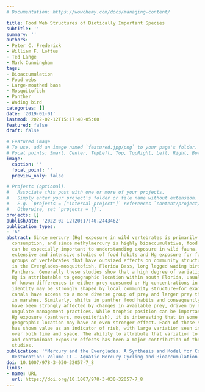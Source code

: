 ```yaml
---
# Documentation: https://wowchemy.com/docs/managing-content/

title: Food Web Structures of Biotically Important Species
subtitle: ''
summary: ''
authors:
- Peter C. Frederick
- William F. Loftus
- Ted Lange
- Mark Cunningham
tags:
- Bioaccumulation
- Food webs
- Large-mouthed bass
- Mosquitofish
- Panther
- Wading bird
categories: []
date: '2019-01-01'
lastmod: 2022-02-12T15:17:40-05:00
featured: false
draft: false

# Featured image
# To use, add an image named `featured.jpg/png` to your page's folder.
# Focal points: Smart, Center, TopLeft, Top, TopRight, Left, Right, BottomLeft, Bottom, BottomRight.
image:
  caption: ''
  focal_point: ''
  preview_only: false

# Projects (optional).
#   Associate this post with one or more of your projects.
#   Simply enter your project's folder or file name without extension.
#   E.g. `projects = ["internal-project"]` references `content/project/deep-learning/index.md`.
#   Otherwise, set `projects = []`.
projects: []
publishDate: '2022-02-12T20:17:40.244346Z'
publication_types:
- '6'
abstract: Since mercury (Hg) exposure in wild vertebrates is primarily through food
  consumption, and since methylmercury is highly bioaccumulative, food web analysis
  can be especially important to understanding exposure in wild fauna. Here, we summarize
  extensive and intensive studies of food habits and Hg exposure for four well-researched
  groups of vertebrates that have outsized effects on community structure and function
  in the Everglades—mosquitofish, Florida Bass, long legged wading birds, and Florida
  Panthers. Generally these studies show that a high degree of variation in tissue
  Hg is attributable to geographic location within south Florida, usually because
  of known differences in either prey consumed or Hg concentrations in prey. Prey
  identity may be strongly shaped by local community structure—for example bass in
  canals have access to a more diverse group of prey and larger prey than those foraging
  in marshes. Similarly, shifts in panther food habits and consequently Hg exposure
  have been strongly affected by changes in available prey, driven by hydrology or
  ungulate management practices. While trophic position can be important in predicting
  Hg exposure (panthers, mosquitofish), it is interesting that in some cases (bass)
  geographic location may have an even stronger effect. Each of these species or species-groups
  has shown value as an indicator of risk, with large variation seen in Hg concentrations
  over both time and space. The ability to attribute that variation to location, trophic,
  and contaminant exposure effects has been a major contribution of these long term
  studies.
publication: '*Mercury and the Everglades. A Synthesis and Model for Complex Ecosystem
  Restoration: Volume II – Aquatic Mercury Cycling and Bioaccumulation in the Everglades*'
doi: 10.1007/978-3-030-32057-7_8
links:
- name: URL
  url: https://doi.org/10.1007/978-3-030-32057-7_8
---
```

